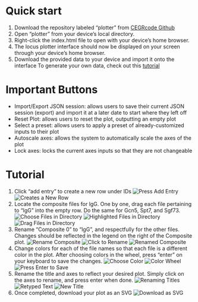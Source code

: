 # Quick start
1. Download the repository labeled “plotter” from [CEGRcode Github](https://github.com/CEGRcode)
2. Open “plotter” from your device’s local directory.
3. Right-click the index.html file to open with your device’s home browser.
4. The locus plotter interface should now be displayed on your screen through your device’s home browser.
5. Download the provided data to your device and import it onto the interface
To generate your own data, check out this [tutorial](https://github.com/CEGRcode/scriptmanager-docs/blob/main/docs/Tutorials/chipexo-tutorial.md)

# Important Buttons
- Import/Export JSON session: allows users to save their current JSON session (export) and import it at a later date to start where they left off
- Reset Plot: allows users to reset the plot, outputting an empty plot
- Select a preset: allows users to apply a preset of already-customized inputs to their plot
- Autoscale axes: allows the system to automatically scale the axes of the plot
- Lock axes: locks the current axes inputs so that they are not changeable 

# Tutorial
1. Click “add entry” to create a new row under IDs
![Press Add Entry](chitvan/image1.png)
![Creates a New Row](chitvan/image2.png)
2. Locate the composite files for lgG. One by one, drag each file pertaining to “lgG” into the empty row. Do the same for Gcn5, Spt7, and Sgf73.
![Choose Files in Directory](chitvan/image3.png)
![Highlighted Files in Directory](chitvan/image4.png)
![Drag Files in Directory](chitvan/image5.png)
3. Rename “Composite 0” to “lgG”, and respectfully for the other files. Changes should be reflected in the legend on the right of the Composite plot.
![Rename Composite](chitvan/image6.png)
![Click to Rename](chitvan/image7.png)
![Renamed Composite](chitvan/image8.png)
4. Change colors for each of the file names so that each file is a different color in the plot. After choosing colors in the wheel, press “enter” on your keyboard to save the changes.
![Choose Color](chitvan/image9.png)
![Color Wheel](chitvan/image10.png)
![Press Enter to Save](chitvan/image11.png)
5. Rename the title and axes to reflect your desired plot. Simply click on the axes to rename, and press enter when done.
![Renaming Titles](chitvan/image12.png)
![Retyped Text](chitvan/image13.png)
![New Title](chitvan/image14.png)
6. Once completed, download your plot as an SVG
![Download as SVG](chitvan/image15.png)
